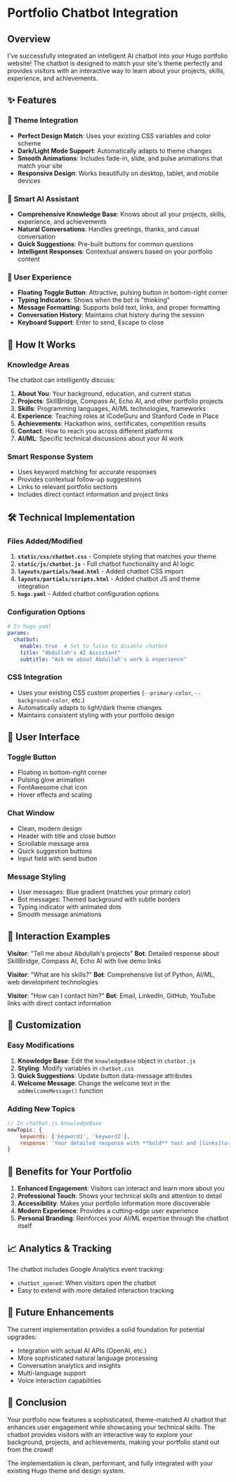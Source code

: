# Portfolio Chatbot Integration

## Overview
I've successfully integrated an intelligent AI chatbot into your Hugo portfolio website! The chatbot is designed to match your site's theme perfectly and provides visitors with an interactive way to learn about your projects, skills, experience, and achievements.

## ✨ Features

### 🎨 **Theme Integration**
- **Perfect Design Match**: Uses your existing CSS variables and color scheme
- **Dark/Light Mode Support**: Automatically adapts to theme changes
- **Smooth Animations**: Includes fade-in, slide, and pulse animations that match your site
- **Responsive Design**: Works beautifully on desktop, tablet, and mobile devices

### 🤖 **Smart AI Assistant**
- **Comprehensive Knowledge Base**: Knows about all your projects, skills, experience, and achievements
- **Natural Conversations**: Handles greetings, thanks, and casual conversation
- **Quick Suggestions**: Pre-built buttons for common questions
- **Intelligent Responses**: Contextual answers based on your portfolio content

### 💬 **User Experience**
- **Floating Toggle Button**: Attractive, pulsing button in bottom-right corner
- **Typing Indicators**: Shows when the bot is "thinking"
- **Message Formatting**: Supports bold text, links, and proper formatting
- **Conversation History**: Maintains chat history during the session
- **Keyboard Support**: Enter to send, Escape to close

## 🚀 How It Works

### **Knowledge Areas**
The chatbot can intelligently discuss:

1. **About You**: Your background, education, and current status
2. **Projects**: SkillBridge, Compass AI, Echo AI, and other portfolio projects
3. **Skills**: Programming languages, AI/ML technologies, frameworks
4. **Experience**: Teaching roles at iCodeGuru and Stanford Code in Place
5. **Achievements**: Hackathon wins, certificates, competition results
6. **Contact**: How to reach you across different platforms
7. **AI/ML**: Specific technical discussions about your AI work

### **Smart Response System**
- Uses keyword matching for accurate responses
- Provides contextual follow-up suggestions
- Links to relevant portfolio sections
- Includes direct contact information and project links

## 🛠️ Technical Implementation

### **Files Added/Modified**

1. **`static/css/chatbot.css`** - Complete styling that matches your theme
2. **`static/js/chatbot.js`** - Full chatbot functionality and AI logic
3. **`layouts/partials/head.html`** - Added chatbot CSS import
4. **`layouts/partials/scripts.html`** - Added chatbot JS and theme integration
5. **`hugo.yaml`** - Added chatbot configuration options

### **Configuration Options**
```yaml
# In hugo.yaml
params:
  chatbot:
    enable: true  # Set to false to disable chatbot
    title: "Abdullah's AI Assistant"
    subtitle: "Ask me about Abdullah's work & experience"
```

### **CSS Integration**
- Uses your existing CSS custom properties (`--primary-color`, `--background-color`, etc.)
- Automatically adapts to light/dark theme changes
- Maintains consistent styling with your portfolio design

## 📱 User Interface

### **Toggle Button**
- Floating in bottom-right corner
- Pulsing glow animation
- FontAwesome chat icon
- Hover effects and scaling

### **Chat Window**
- Clean, modern design
- Header with title and close button
- Scrollable message area
- Quick suggestion buttons
- Input field with send button

### **Message Styling**
- User messages: Blue gradient (matches your primary color)
- Bot messages: Themed background with subtle borders
- Typing indicator with animated dots
- Smooth message animations

## 🎯 Interaction Examples

**Visitor**: "Tell me about Abdullah's projects"
**Bot**: Detailed response about SkillBridge, Compass AI, Echo AI with live demo links

**Visitor**: "What are his skills?"
**Bot**: Comprehensive list of Python, AI/ML, web development technologies

**Visitor**: "How can I contact him?"
**Bot**: Email, LinkedIn, GitHub, YouTube links with direct contact information

## 🔧 Customization

### **Easy Modifications**
1. **Knowledge Base**: Edit the `knowledgeBase` object in `chatbot.js`
2. **Styling**: Modify variables in `chatbot.css`
3. **Quick Suggestions**: Update button data-message attributes
4. **Welcome Message**: Change the welcome text in the `addWelcomeMessage()` function

### **Adding New Topics**
```javascript
// In chatbot.js knowledgeBase
newTopic: {
    keywords: ['keyword1', 'keyword2'],
    response: 'Your detailed response with **bold** text and [links](url)'
}
```

## 🌟 Benefits for Your Portfolio

1. **Enhanced Engagement**: Visitors can interact and learn more about you
2. **Professional Touch**: Shows your technical skills and attention to detail
3. **Accessibility**: Makes your portfolio information more discoverable
4. **Modern Experience**: Provides a cutting-edge user experience
5. **Personal Branding**: Reinforces your AI/ML expertise through the chatbot itself

## 📈 Analytics & Tracking

The chatbot includes Google Analytics event tracking:
- `chatbot_opened`: When visitors open the chatbot
- Easy to extend with more detailed interaction tracking

## 🔄 Future Enhancements

The current implementation provides a solid foundation for potential upgrades:
- Integration with actual AI APIs (OpenAI, etc.)
- More sophisticated natural language processing
- Conversation analytics and insights
- Multi-language support
- Voice interaction capabilities

## 🎉 Conclusion

Your portfolio now features a sophisticated, theme-matched AI chatbot that enhances user engagement while showcasing your technical skills. The chatbot provides visitors with an interactive way to explore your background, projects, and achievements, making your portfolio stand out from the crowd!

The implementation is clean, performant, and fully integrated with your existing Hugo theme and design system.
